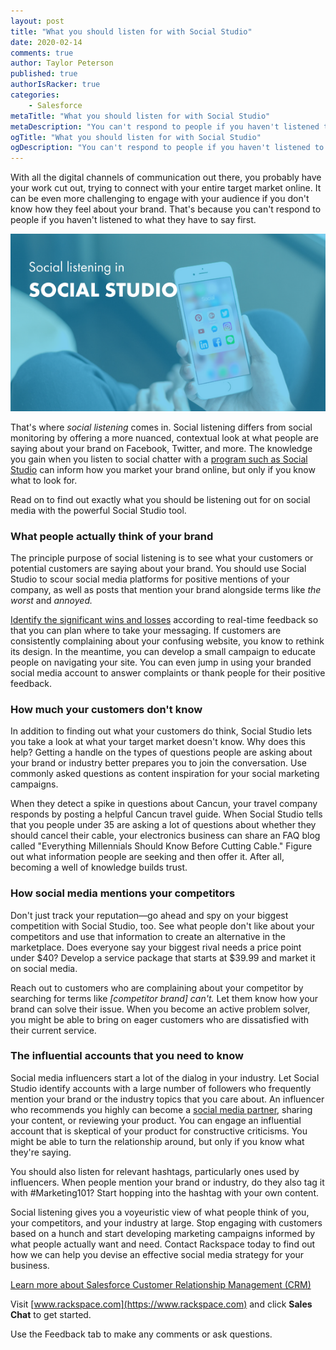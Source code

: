 ```yaml
---
layout: post
title: "What you should listen for with Social Studio"
date: 2020-02-14
comments: true
author: Taylor Peterson
published: true
authorIsRacker: true
categories:
    - Salesforce
metaTitle: "What you should listen for with Social Studio"
metaDescription: "You can't respond to people if you haven't listened to what they have to say first. Enter Social Studio."
ogTitle: "What you should listen for with Social Studio"
ogDescription: "You can't respond to people if you haven't listened to what they have to say first. Enter Social Studio."
---
```


With all the digital channels of communication out there, you probably have
your work cut out, trying to connect with your entire target market online.
It can be even more challenging to engage with your audience if you don't know
how they feel about your brand. That's because you can't respond to people if
you haven't listened to what they have to say first.

<!--more-->

![](Picture1.png)

That's where *social listening* comes in. Social listening differs from social
monitoring by offering a more nuanced, contextual look at what people are saying
about your brand on Facebook, Twitter, and more. The knowledge you gain when you
listen to social chatter with a
[program such as Social Studio](https://www.salesforce.com/products/marketing-cloud/social-media-marketing/)
can inform how you market your brand online, but only if you
know what to look for.

Read on to find out exactly what you should be listening out for on social
media with the powerful Social Studio tool.

### What people actually think of your brand

The principle purpose of social listening is to see what your customers or
potential customers are saying about your brand. You should use Social Studio
to scour social media platforms for positive mentions of your company, as well
as posts that mention your brand alongside terms like *the worst* and *annoyed.*

[Identify the significant wins and losses](https://buffer.com/library/social-listening)
according to real-time feedback so that you can plan where to take your messaging.
If customers are consistently complaining about your confusing website, you know
to rethink its design. In the meantime, you can develop a small campaign to
educate people on navigating your site. You can even jump in using your branded
social media account to answer complaints or thank people for their positive
feedback.

### How much your customers don't know

In addition to finding out what your customers do think, Social Studio lets you
take a look at what your target market doesn't know. Why does this help? Getting
a handle on the types of questions people are asking about your brand or
industry better prepares you to join the conversation. Use commonly asked
questions as content inspiration for your social marketing campaigns.

When they detect a spike in questions about Cancun, your travel company responds
by posting a helpful Cancun travel guide. When Social Studio tells that you
people under 35 are asking a lot of questions about whether they should cancel
their cable, your electronics business can share an FAQ blog called "Everything
Millennials Should Know Before Cutting Cable." Figure out what information people
are seeking and then offer it. After all, becoming a well of knowledge builds
trust.

### How social media mentions your competitors

Don't just track your reputation&mdash;go ahead and spy on your biggest
competition with Social Studio, too. See what people don't like about your
competitors and use that information to create an alternative in the marketplace.
Does everyone say your biggest rival needs a price point under $40? Develop a
service package that starts at $39.99 and market it on social media.

Reach out to customers who are complaining about your competitor by searching
for terms like *[competitor brand] can't.* Let them know how your brand can
solve their issue. When you become an active problem solver, you might be able
to bring on eager customers who are dissatisfied with their current service.

### The influential accounts that you need to know

Social media influencers start a lot of the dialog in your industry. Let
Social Studio identify accounts with a large number of followers who frequently
mention your brand or the industry topics that you care about. An influencer
who recommends you highly can become a
[social media partner](https://www.socialmediaexaminer.com/8-ways-to-use-social-listening-for-your-business/),
sharing your content, or reviewing your product. You can engage an influential
account that is skeptical of your product for constructive criticisms. You might
be able to turn the relationship around, but only if you know what they're saying.

You should also listen for relevant hashtags, particularly ones used by
influencers. When people mention your brand or industry, do they also tag it
with #Marketing101? Start hopping into the hashtag with your own content.

Social listening gives you a voyeuristic view of what people think of you, your
competitors, and your industry at large. Stop engaging with customers based on
a hunch and start developing marketing campaigns informed by what people
actually want and need. Contact Rackspace today to find out how we can help you
devise an effective social media strategy for your business.

<a class="cta blue" id="cta" href="https://www.rackspace.com/salesforce-managed-services">Learn more about Salesforce Customer Relationship Management (CRM)</a>

Visit [www.rackspace.com](https://www.rackspace.com) and click **Sales Chat**
to get started.

Use the Feedback tab to make any comments or ask questions.
